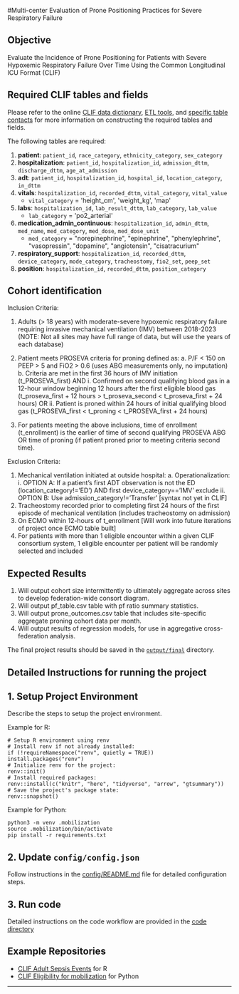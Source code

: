 #Multi-center Evaluation of Prone Positioning Practices for Severe Respiratory Failure

## Objective

Evaluate the Incidence of Prone Positioning for Patients with Severe Hypoxemic Respiratory Failure Over Time Using the Common Longitudinal ICU Format (CLIF)

## Required CLIF tables and fields

Please refer to the online [CLIF data dictionary](https://clif-consortium.github.io/website/data-dictionary.html), [ETL tools](https://github.com/clif-consortium/CLIF/tree/main/etl-to-clif-resources), and [specific table contacts](https://github.com/clif-consortium/CLIF?tab=readme-ov-file#relational-clif) for more information on constructing the required tables and fields.


The following tables are required:
1. **patient**: `patient_id`, `race_category`, `ethnicity_category`, `sex_category`
2. **hospitalization**: `patient_id`, `hospitalization_id`, `admission_dttm`, `discharge_dttm`, `age_at_admission`
3. **adt**: `patient_id`, `hospitalization_id`, `hospital_id`, `location_category`, `in_dttm`
3. **vitals**: `hospitalization_id`, `recorded_dttm`, `vital_category`, `vital_value`
   - `vital_category` = 'height_cm', 'weight_kg', 'map'
4. **labs**: `hospitalization_id`, `lab_result_dttm`, `lab_category`, `lab_value`
   - `lab_category` = 'po2_arterial'
5. **medication_admin_continuous**: `hospitalization_id`, `admin_dttm`, `med_name`, `med_category`, `med_dose`, `med_dose_unit`
   - `med_category` = "norepinephrine", "epinephrine", "phenylephrine", "vasopressin", "dopamine", "angiotensin", "cisatracurium"
6. **respiratory_support**: `hospitalization_id`, `recorded_dttm`, `device_category`, `mode_category`, `tracheostomy`, `fio2_set`, `peep_set`
7. **position**: `hospitalization_id`, `recorded_dttm`, `position_category`


## Cohort identification
Inclusion Criteria: 
1)	Adults (> 18 years) with moderate-severe hypoxemic respiratory failure requiring invasive mechanical ventilation (IMV) between 2018-2023 (NOTE: Not all sites may have full range of data, but will use the years of each database)

2)	Patient meets PROSEVA criteria for proning defined as: 
a.	P/F < 150 on PEEP > 5 and FiO2 > 0.6 (uses ABG measurements only, no imputation)
b.	Criteria are met in the first 36 hours of IMV initiation (t_PROSEVA_first)
      AND
i.	Confirmed on second qualifying blood gas in a 12-hour window beginning 12 hours after the first eligible blood gas (t_proseva_first + 12 hours > t_proseva_second < t_proseva_first + 24 hours)
                   OR
ii.	Patient is proned within 24 hours of initial qualifying blood gas (t_PROSEVA_first < t_proning < t_PROSEVA_first + 24 hours)

3)	For patients meeting the above inclusions, time of enrollment (t_enrollment) is the earlier of time of second qualifying PROSEVA ABG OR time of proning (if patient proned prior to meeting criteria second time). 


Exclusion Criteria: 
1)	Mechanical ventilation initiated at outside hospital:
a.	Operationalization: 
i.	OPTION A: If a patient’s first ADT observation is not the ED (location_category!=’ED’) AND first device_category==’IMV’ exclude
ii.	OPTION B: Use admission_category!=’Transfer’ [syntax not yet in CLIF]
2)	Tracheostomy recorded prior to completing first 24 hours of the first episode of mechanical ventilation (includes tracheostomy on admission)
3)	On ECMO within 12-hours of t_enrollment [Will work into future iterations of project once ECMO table built]
4)	For patients with more than 1 eligible encounter within a given CLIF consortium system, 1 eligible encounter per patient will be randomly selected and included

## Expected Results

1. Will output cohort size intermittently to ultimately aggregate across sites to develop federation-wide consort diagram. 
2. Will output pf_table.csv table with pf ratio summary statistics. 
3. Will output prone_outcomes.csv table that includes site-specific aggregate proning cohort data per month.
4. Will output results of regression models, for use in aggregative cross-federation analysis.  

 The final project results should be saved in the [`output/final`](output/README.md) directory.

## Detailed Instructions for running the project

## 1. Setup Project Environment
Describe the steps to setup the project environment. 

Example for R:
```
# Setup R environment using renv
# Install renv if not already installed:
if (!requireNamespace("renv", quietly = TRUE)) install.packages("renv")
# Initialize renv for the project:
renv::init()
# Install required packages:
renv::install(c("knitr", "here", "tidyverse", "arrow", "gtsummary"))
# Save the project's package state:
renv::snapshot()
```

Example for Python:
```
python3 -m venv .mobilization
source .mobilization/bin/activate
pip install -r requirements.txt 
```

## 2. Update `config/config.json`
Follow instructions in the [config/README.md](config/README.md) file for detailed configuration steps.

## 3. Run code
Detailed instructions on the code workflow are provided in the [code directory](code/README.md)


## Example Repositories
* [CLIF Adult Sepsis Events](https://github.com/08wparker/CLIF_adult_sepsis_events) for R
* [CLIF Eligibility for mobilization](https://github.com/kaveriC/mobilization) for Python
---


